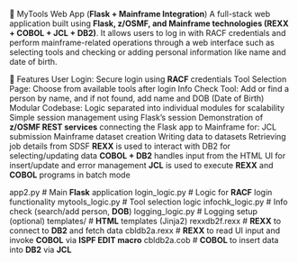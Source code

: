 🚀 MyTools Web App (**Flask + Mainframe Integration**)
A full-stack web application built using **Flask, z/OSMF, and Mainframe technologies (REXX + COBOL + JCL + DB2)**. It allows users to log in with RACF credentials and perform mainframe-related operations through a web interface such as selecting tools and checking or adding personal information like name and date of birth.

🚀 Features
User Login: Secure login using **RACF** credentials
Tool Selection Page: Choose from available tools after login
Info Check Tool: Add or find a person by name, and if not found, add name and DOB (Date of Birth)
Modular Codebase: Logic separated into individual modules for scalability
Simple session management using Flask’s session
Demonstration of **z/OSMF REST services** connecting the Flask app to Mainframe for:
JCL submission
Mainframe dataset creation
Writing data to datasets
Retrieving job details from SDSF
**REXX** is used to interact with DB2 for selecting/updating data
**COBOL + DB2** handles input from the HTML UI for insert/update and error management
**JCL** is used to execute **REXX** and **COBOL** programs in batch mode

app2.py              # Main **Flask** application
login_logic.py       # Logic for **RACF** login functionality
mytools_logic.py     # Tool selection logic
infochk_logic.py     # Info check (search/add person, **DOB**)
logging_logic.py     # Logging setup (optional)
templates/           # **HTML** templates (Jinja2)
rexxdb2f.rexx        # **REXX** to connect to **DB2** and fetch data
cbldb2a.rexx         # **REXX** to read UI input and invoke **COBOL** via **ISPF EDIT macro**
cbldb2a.cob          # **COBOL** to insert data into **DB2** via **JCL**
